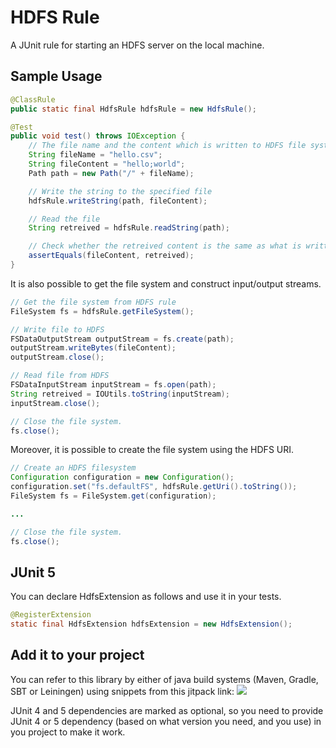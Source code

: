 # HDFS Rule
A JUnit rule for starting an HDFS server on the local machine.

## Sample Usage

```java
@ClassRule
public static final HdfsRule hdfsRule = new HdfsRule();

@Test
public void test() throws IOException {
    // The file name and the content which is written to HDFS file system
    String fileName = "hello.csv";
    String fileContent = "hello;world";
    Path path = new Path("/" + fileName);

    // Write the string to the specified file
    hdfsRule.writeString(path, fileContent);

    // Read the file
    String retreived = hdfsRule.readString(path);

    // Check whether the retreived content is the same as what is written before
    assertEquals(fileContent, retreived);
}
```

It is also possible to get the file system and construct input/output streams.

```java
// Get the file system from HDFS rule
FileSystem fs = hdfsRule.getFileSystem();

// Write file to HDFS
FSDataOutputStream outputStream = fs.create(path);
outputStream.writeBytes(fileContent);
outputStream.close();

// Read file from HDFS
FSDataInputStream inputStream = fs.open(path);
String retreived = IOUtils.toString(inputStream);
inputStream.close();

// Close the file system.
fs.close();
```

Moreover, it is possible to create the file system using the HDFS URI.

```java
// Create an HDFS filesystem
Configuration configuration = new Configuration();
configuration.set("fs.defaultFS", hdfsRule.getUri().toString());
FileSystem fs = FileSystem.get(configuration);

...

// Close the file system.
fs.close();
```

## JUnit 5

You can declare HdfsExtension as follows and use it in your tests.

```java
@RegisterExtension
static final HdfsExtension hdfsExtension = new HdfsExtension();
```

## Add it to your project
You can refer to this library by either of java build systems (Maven, Gradle, SBT or Leiningen) using snippets from this jitpack link:
[![](https://jitpack.io/v/sahabpardaz/hdfs-rule.svg)](https://jitpack.io/#sahabpardaz/hdfs-rule)

JUnit 4 and 5 dependencies are marked as optional, so you need to provide JUnit 4 or 5 dependency
(based on what version you need, and you use) in you project to make it work.
